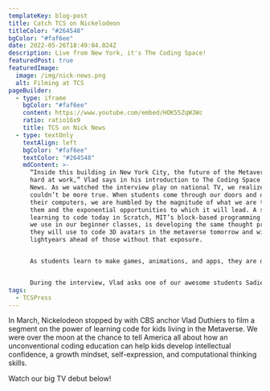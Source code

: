 ```yaml
---
templateKey: blog-post
title: Catch TCS on Nickelodeon
titleColor: "#264548"
bgColor: "#faf6ee"
date: 2022-05-26T18:49:04.024Z
description: Live from New York, it's The Coding Space!
featuredPost: true
featuredImage:
  image: /img/nick-news.png
  alt: Filming at TCS
pageBuilder:
  - type: iframe
    bgColor: "#faf6ee"
    content: https://www.youtube.com/embed/HOK55ZqWJWc
    ratio: ratio16x9
    title: TCS on Nick News
  - type: textOnly
    textAlign: left
    bgColor: "#faf6ee"
    textColor: "#264548"
    mdContent: >-
      “Inside this building in New York City, the future of the Metaverse is
      hard at work,” Vlad says in his introduction to The Coding Space on Nick
      News. As we watched the interview play on national TV, we realized that
      couldn’t be more true. When students come through our doors and open up
      their computers, we are humbled by the magnitude of what we are teaching
      them and the exponential opportunities to which it will lead. A student
      learning to code today in Scratch, MIT’s block-based programming language
      we use in our beginner classes, is developing the same thought process
      they will use to code 3D avatars in the metaverse tomorrow and will be
      lightyears ahead of those without that exposure. 


      As students learn to make games, animations, and apps, they are developing mental models that help them understand the world around them. How do I take an idea and turn it into something tangible? How is gravity involved in making my character jump? How could I use code to make a machine work? The Socratic-based teaching methods at the root of our educational philosophy challenge them to think through processes and discover solutions on their own as we ask them thought-provoking questions. We teach our kids not to be passive consumers of rapidly advancing technology but instead makers and co-creators of our future world. 


      During the interview, Vlad asks one of our awesome students Sadie what it feels like when she’s coded something and sees the result of it. Her reply? “I feel so surprised at myself.” Not only are we supplying students with the skills they need to be tomorrow’s engineers, scientists, and CEOs, we are giving them the confidence to embark on the journey in the first place. With each problem solved, new creation, lightning bolt idea, they ask themselves, “What can I do next?” And away they go.
tags:
  - TCSPress
---
```

In March, Nickelodeon stopped by with CBS anchor Vlad Duthiers to film a segment on the power of learning code for kids living in the Metaverse. We were over the moon at the chance to tell America all about how an unconventional coding education can help kids develop intellectual confidence, a growth mindset, self-expression, and computational thinking skills.

Watch our big TV debut below!